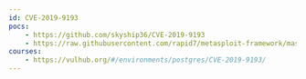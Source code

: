 ```yaml
---
id: CVE-2019-9193
pocs:
    - https://github.com/skyship36/CVE-2019-9193
    - https://raw.githubusercontent.com/rapid7/metasploit-framework/master/modules/exploits/multi/postgres/postgres_copy_from_program_cmd_exec.rb
courses:
    - https://vulhub.org/#/environments/postgres/CVE-2019-9193/
---
```


